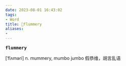 ```yaml
---
date: 2023-08-01 16:43:02
tags: 
- Word
title: 📖flummery
aliases: 
- 
---
```


<pre><strong>flummery</strong></pre>

[ˈflʌməri]
n. mummery, mumbo jumbo 假恭维，胡⾔乱语
